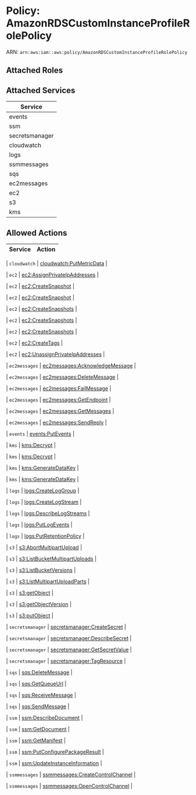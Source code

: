 # Policy: AmazonRDSCustomInstanceProfileRolePolicy

ARN: `arn:aws:iam::aws:policy/AmazonRDSCustomInstanceProfileRolePolicy`

## Attached Roles

## Attached Services

| Service |
|---------|
| events |
| ssm |
| secretsmanager |
| cloudwatch |
| logs |
| ssmmessages |
| sqs |
| ec2messages |
| ec2 |
| s3 |
| kms |

## Allowed Actions

| Service | Action |
|:-------:|--------|

| `cloudwatch` | [cloudwatch:PutMetricData](../actions.md#cloudwatch:putmetricdata) |

| `ec2` | [ec2:AssignPrivateIpAddresses](../actions.md#ec2:assignprivateipaddresses) |

| `ec2` | [ec2:CreateSnapshot](../actions.md#ec2:createsnapshot) |

| `ec2` | [ec2:CreateSnapshot](../actions.md#ec2:createsnapshot) |

| `ec2` | [ec2:CreateSnapshots](../actions.md#ec2:createsnapshots) |

| `ec2` | [ec2:CreateSnapshots](../actions.md#ec2:createsnapshots) |

| `ec2` | [ec2:CreateSnapshots](../actions.md#ec2:createsnapshots) |

| `ec2` | [ec2:CreateTags](../actions.md#ec2:createtags) |

| `ec2` | [ec2:UnassignPrivateIpAddresses](../actions.md#ec2:unassignprivateipaddresses) |

| `ec2messages` | [ec2messages:AcknowledgeMessage](../actions.md#ec2messages:acknowledgemessage) |

| `ec2messages` | [ec2messages:DeleteMessage](../actions.md#ec2messages:deletemessage) |

| `ec2messages` | [ec2messages:FailMessage](../actions.md#ec2messages:failmessage) |

| `ec2messages` | [ec2messages:GetEndpoint](../actions.md#ec2messages:getendpoint) |

| `ec2messages` | [ec2messages:GetMessages](../actions.md#ec2messages:getmessages) |

| `ec2messages` | [ec2messages:SendReply](../actions.md#ec2messages:sendreply) |

| `events` | [events:PutEvents](../actions.md#events:putevents) |

| `kms` | [kms:Decrypt](../actions.md#kms:decrypt) |

| `kms` | [kms:Decrypt](../actions.md#kms:decrypt) |

| `kms` | [kms:GenerateDataKey](../actions.md#kms:generatedatakey) |

| `kms` | [kms:GenerateDataKey](../actions.md#kms:generatedatakey) |

| `logs` | [logs:CreateLogGroup](../actions.md#logs:createloggroup) |

| `logs` | [logs:CreateLogStream](../actions.md#logs:createlogstream) |

| `logs` | [logs:DescribeLogStreams](../actions.md#logs:describelogstreams) |

| `logs` | [logs:PutLogEvents](../actions.md#logs:putlogevents) |

| `logs` | [logs:PutRetentionPolicy](../actions.md#logs:putretentionpolicy) |

| `s3` | [s3:AbortMultipartUpload](../actions.md#s3:abortmultipartupload) |

| `s3` | [s3:ListBucketMultipartUploads](../actions.md#s3:listbucketmultipartuploads) |

| `s3` | [s3:ListBucketVersions](../actions.md#s3:listbucketversions) |

| `s3` | [s3:ListMultipartUploadParts](../actions.md#s3:listmultipartuploadparts) |

| `s3` | [s3:getObject](../actions.md#s3:getobject) |

| `s3` | [s3:getObjectVersion](../actions.md#s3:getobjectversion) |

| `s3` | [s3:putObject](../actions.md#s3:putobject) |

| `secretsmanager` | [secretsmanager:CreateSecret](../actions.md#secretsmanager:createsecret) |

| `secretsmanager` | [secretsmanager:DescribeSecret](../actions.md#secretsmanager:describesecret) |

| `secretsmanager` | [secretsmanager:GetSecretValue](../actions.md#secretsmanager:getsecretvalue) |

| `secretsmanager` | [secretsmanager:TagResource](../actions.md#secretsmanager:tagresource) |

| `sqs` | [sqs:DeleteMessage](../actions.md#sqs:deletemessage) |

| `sqs` | [sqs:GetQueueUrl](../actions.md#sqs:getqueueurl) |

| `sqs` | [sqs:ReceiveMessage](../actions.md#sqs:receivemessage) |

| `sqs` | [sqs:SendMessage](../actions.md#sqs:sendmessage) |

| `ssm` | [ssm:DescribeDocument](../actions.md#ssm:describedocument) |

| `ssm` | [ssm:GetDocument](../actions.md#ssm:getdocument) |

| `ssm` | [ssm:GetManifest](../actions.md#ssm:getmanifest) |

| `ssm` | [ssm:PutConfigurePackageResult](../actions.md#ssm:putconfigurepackageresult) |

| `ssm` | [ssm:UpdateInstanceInformation](../actions.md#ssm:updateinstanceinformation) |

| `ssmmessages` | [ssmmessages:CreateControlChannel](../actions.md#ssmmessages:createcontrolchannel) |

| `ssmmessages` | [ssmmessages:OpenControlChannel](../actions.md#ssmmessages:opencontrolchannel) |

